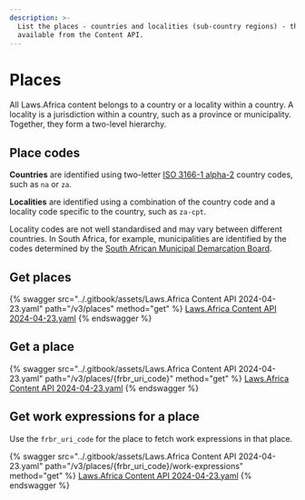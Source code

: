 ```yaml
---
description: >-
  List the places - countries and localities (sub-country regions) - that are
  available from the Content API.
---
```


# Places

All Laws.Africa content belongs to a country or a locality within a country. A locality is a jurisdiction within a country, such as a province or municipality. Together, they form a two-level hierarchy.

## Place codes

**Countries** are identified using two-letter [ISO 3166-1 alpha-2](https://en.wikipedia.org/wiki/ISO\_3166-1\_alpha-2) country codes, such as `na` or `za`.

**Localities** are identified using a combination of the country code and a locality code specific to the country, such as `za-cpt`.

Locality codes are not well standardised and may vary between different countries. In South Africa, for example, municipalities are identified by the codes determined by the [South African Municipal Demarcation Board](http://www.demarcation.org.za/).

## Get places

{% swagger src="../.gitbook/assets/Laws.Africa Content API 2024-04-23.yaml" path="/v3/places" method="get" %}
[Laws.Africa Content API 2024-04-23.yaml](<../.gitbook/assets/Laws.Africa Content API 2024-04-23.yaml>)
{% endswagger %}

## Get a place

{% swagger src="../.gitbook/assets/Laws.Africa Content API 2024-04-23.yaml" path="/v3/places/{frbr_uri_code}" method="get" %}
[Laws.Africa Content API 2024-04-23.yaml](<../.gitbook/assets/Laws.Africa Content API 2024-04-23.yaml>)
{% endswagger %}

## Get work expressions for a place

Use the `frbr_uri_code` for the place to fetch work expressions in that place.

{% swagger src="../.gitbook/assets/Laws.Africa Content API 2024-04-23.yaml" path="/v3/places/{frbr_uri_code}/work-expressions" method="get" %}
[Laws.Africa Content API 2024-04-23.yaml](<../.gitbook/assets/Laws.Africa Content API 2024-04-23.yaml>)
{% endswagger %}
